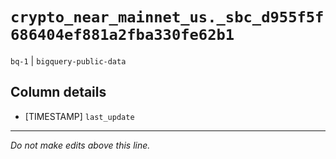 # `crypto_near_mainnet_us._sbc_d955f5f686404ef881a2fba330fe62b1`
`bq-1` | `bigquery-public-data`

## Column details
* [TIMESTAMP] `last_update`

-------------------------------------------------------------------------------
*Do not make edits above this line.*
